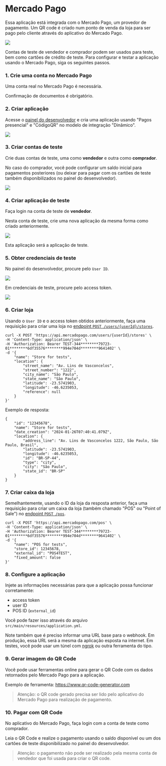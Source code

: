 # Mercado Pago

Essa aplicação está integrada com o Mercado Pago, um provedor de pagamento. Um QR code é criado num ponto de venda da loja para ser pago pelo cliente através do aplicativo do Mercado Pago.

![](diagrams/payment-sequence.png)

Contas de teste de vendedor e comprador podem ser usados para teste, bem como cartões de crédito de teste. Para configurar e testar a aplicação usando o Mercado Pago, siga os seguintes passos.

### 1. Crie uma conta no Mercado Pago

Uma conta real no Mercado Pago é necessária.

Confirmação de documentos é obrigatório.

### 2. Criar aplicação

Acesse o [painel do desenvolvedor](https://www.mercadopago.com.br/developers/panel/app) e cria uma aplicação usando "Pagos presencial" e "CódigoQR" no modelo de integração "Dinâmico".

![](img/mercado-pago-create-app.png)

### 3. Criar contas de teste

Crie duas contas de teste, uma como **vendedor** e outra como **comprador**.

No caso do comprador, você pode configurar um saldo inicial para pagamentos posteriores (ou deixar para pagar com os cartões de teste também disponibilizados no painel do desenvolvedor).

![](img/mercado-pago-test-accounts.png)

### 4. Criar aplicação de teste

Faça login na conta de teste de **vendedor**.

Nesta conta de teste, crie uma nova aplicação da mesma forma como criado anteriormente.

![](img/mercado-pago-create-app-test.png)

Esta aplicação será a aplicação de teste.

### 5. Obter credenciais de teste

No painel do desenvolvedor, procure pelo `User ID`.

![](img/mercado-pago-user-id.png)

Em credenciais de teste, procure pelo access token.

![](img/mercado-pago-credentials.png)

### 6. Criar loja

Usando o `User ID` e o access token obtidos anteriormente, faça uma requisição para criar uma loja no [endpoint `POST /users/{userId}/stores`](https://www.mercadopago.com.br/developers/pt/reference/stores/_users_user_id_stores/post).

```
curl -X POST 'https://api.mercadopago.com/users/{userId}/stores' \
-H 'Content-Type: application/json' \
-H 'Authorization: Bearer TEST-344********79723-01********6df35576********994e704d********9641402' \
-d '{
    "name": "Store for tests",
    "location": {
        "street_name": "Av. Lins de Vasconcelos",
        "street_number": "1222",
        "city_name": "São Paulo",
        "state_name": "São Paulo",
        "latitude": -23.5741903,
        "longitude": -46.6235053,
        "reference": null
    }
}'
```

Exemplo de resposta:

```
{
    "id": "12345678",
    "name": "Store for tests",
    "date_creation": "2024-01-26T07:40:41.079Z",
    "location": {
        "address_line": "Av. Lins de Vasconcelos 1222, São Paulo, São Paulo, Brasil",
        "latitude": -23.5741903,
        "longitude": -46.6235053,
        "id": "BR-SP-44",
        "type": "city",
        "city": "São Paulo",
        "state_id": "BR-SP"
    }
}
```

### 7. Criar caixa da loja

Semelhantemente, usando o ID da loja da resposta anterior, faça uma requisição para criar um caixa da loja (também chamado "POS" ou "Point of Sale") no [endpoint `POST /pos`](https://www.mercadopago.com.br/developers/pt/reference/pos/_pos/post).

```
curl -X POST 'https://api.mercadopago.com/pos' \
-H 'Content-Type: application/json' \
-H 'Authorization: Bearer TEST-344********79723-01********6df35576********994e704d********9641402' \
-d '{
    "name": "POS for tests",
    "store_id": 12345678,
    "external_id": "POS4TEST",
    "fixed_amount": false
}'
```

### 8. Configure a aplicação

Injete as informações necessárias para que a aplicação possa funcionar corretamente:

- access token
- user ID
- POS ID (`external_id`)

Você pode fazer isso através do arquivo `src/main/resources/application.yml`.

Note também que é preciso informar uma URL base para o webhook. Em produção, essa URL será a mesma da aplicação esposta na internet. Em testes, você pode usar um túnel com [ngrok](https://ngrok.com) ou outra ferramenta do tipo.

### 9. Gerar imagem do QR Code

Você pode usar ferramentas online para gerar o QR Code com os dados retornados pelo Mercado Pago para a aplicação.

Exemplo de ferramenta: https://www.qr-code-generator.com

> Atenção: o QR code gerado precisa ser lido pelo aplicativo do Mercado Pago para realização de pagamento.

### 10. Pagar com QR Code

No aplicativo do Mercado Pago, faça login com a conta de teste como comprador.

Leia o QR Code e realize o pagamento usando o saldo disponível ou um dos cartões de teste disponibilizado no painel do desenvolvedor.

> Atenção: o pagamento não pode ser realizado pela mesma conta de vendedor que foi usada para criar o QR code.
